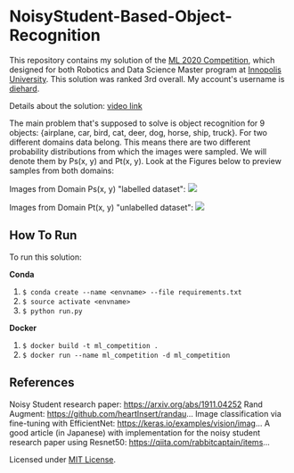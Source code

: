 # NoisyStudent-Based-Object-Recognition

This repository contains my solution of the [ML 2020 Competition](https://competitions.codalab.org/competitions/27549), which designed for both Robotics and Data Science Master program at [Innopolis University](https://innopolis.university/). This solution was ranked 3rd overall. My account's username is [diehard](https://competitions.codalab.org/competitions/27549#results).

Details about the solution:
[video link](https://www.youtube.com/watch?v=pYVceiqfntc)

The main problem that's supposed to solve is object recognition for 9 objects:  {airplane, car, bird, cat, deer, dog, horse, ship, truck}. For two different domains data belong. This means there are two different probability distributions from which the images were sampled. We will denote them by Ps(x, y) and Pt(x, y). Look at the Figures below to preview samples from both domains:

Images from Domain Ps(x, y) "labelled dataset":
![](https://i.ibb.co/dPZ0379/xs.png)

Images from Domain Pt(x, y) "unlabelled dataset":
![](https://i.ibb.co/bQY4RBy/xt.png)

## How To Run

To run this solution:

**Conda**
1. `$ conda create --name <envname> --file requirements.txt`
2. `$ source activate <envname>`
3. `$ python run.py`

**Docker**
1. `$ docker build -t ml_competition .`
2. `$ docker run --name ml_competition -d ml_competition`

## References

Noisy Student research paper: https://arxiv.org/abs/1911.04252
Rand Augment: https://github.com/heartInsert/randau...
Image classification via fine-tuning with EfficientNet: https://keras.io/examples/vision/imag...
A good article (in Japanese) with implementation for the noisy student research paper using Resnet50: https://qiita.com/rabbitcaptain/items...

Licensed under [MIT License](LICENSE).